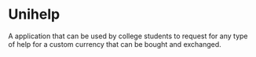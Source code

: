 # Unihelp
A application that can be used by college students to request for any type of help for a custom currency that can be bought and exchanged.
